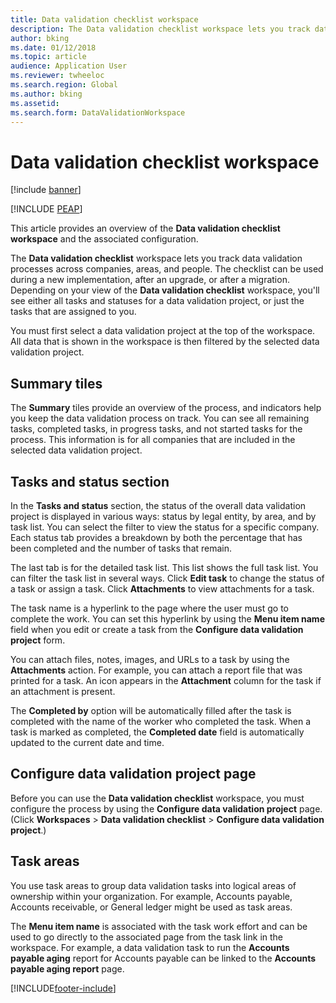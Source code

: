 ```yaml
---
title: Data validation checklist workspace
description: The Data validation checklist workspace lets you track data validation processes across companies, areas, and people.
author: bking
ms.date: 01/12/2018
ms.topic: article
audience: Application User
ms.reviewer: twheeloc
ms.search.region: Global
ms.author: bking
ms.assetid: 
ms.search.form: DataValidationWorkspace
---
```


# Data validation checklist workspace

[!include [banner](../../../finance/includes/banner.md)]


[!INCLUDE [PEAP](../../../includes/peap-3.md)]

This article provides an overview of the **Data validation checklist workspace** and the associated configuration.

The **Data validation checklist** workspace lets you track data validation processes across companies, areas, and people. The checklist can be used during a new implementation, after an upgrade, or after a migration. Depending on your view of the **Data validation checklist** workspace, you'll see either all tasks and statuses for a data validation project, or just the tasks that are assigned to you.

You must first select a data validation project at the top of the workspace. All data that is shown in the workspace is then filtered by the selected data validation project.

## Summary tiles

The **Summary** tiles provide an overview of the process, and indicators help you keep the data validation process on track. You can see all remaining tasks, completed tasks, in progress tasks, and not started tasks for the process. This information is for all companies that are included in the selected data validation project.

## Tasks and status section

In the **Tasks and status** section, the status of the overall data validation project is displayed in various ways: status by legal entity, by area, and by task list. You can select the filter to view the status for a specific company. Each status tab provides a breakdown by both the percentage that has been completed and the number of tasks that remain.

The last tab is for the detailed task list. This list shows the full task list. You can filter the task list in several ways. Click **Edit task** to change the status of a task or assign a task. Click **Attachments** to view attachments for a task.

The task name is a hyperlink to the page where the user must go to complete the work. You can set this hyperlink by using the **Menu item name** field when you edit or create a task from the **Configure data validation project** form.

You can attach files, notes, images, and URLs to a task by using the **Attachments** action. For example, you can attach a report file that was printed for a task. An icon appears in the **Attachment** column for the task if an attachment is present.

The **Completed by** option will be automatically filled after the task is completed with the name of the worker who completed the task. When a task is marked as completed, the **Completed date** field is automatically updated to the current date and time.

## Configure data validation project page

Before you can use the **Data validation checklist** workspace, you must configure the process by using the **Configure data validation project** page. (Click **Workspaces** \> **Data validation checklist** \> **Configure data validation project**.)

## Task areas

You use task areas to group data validation tasks into logical areas of ownership within your organization. For example, Accounts payable, Accounts receivable, or General ledger might be used as task areas.

The **Menu item name** is associated with the task work effort and can be used to go directly to the associated page from the task link in the workspace. For example, a data validation task to run the **Accounts payable aging** report for Accounts payable can be linked to the **Accounts payable aging report** page.


[!INCLUDE[footer-include](../../../includes/footer-banner.md)]
